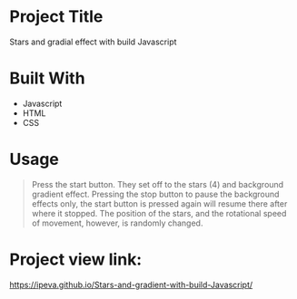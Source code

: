 # Project Title
Stars and gradial effect with build Javascript

# Built With
- Javascript
- HTML
- CSS

# Usage
> Press the start button. They set off to the stars (4) and background gradient effect. Pressing the stop button to pause the background effects only, the start button is pressed again will resume there after where it stopped. The position of the stars, and the rotational speed of movement, however, is randomly changed.

# Project view link:
https://ipeva.github.io/Stars-and-gradient-with-build-Javascript/
